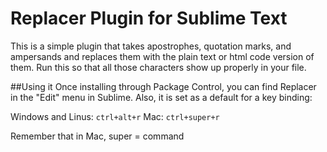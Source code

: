 # Replacer Plugin for Sublime Text
This is a simple plugin that takes apostrophes, quotation marks, and ampersands and replaces them with the plain text or html code version of them. Run this so that all those characters show up properly in your file.

##Using it
Once installing through Package Control, you can find Replacer in the "Edit" menu in Sublime. Also, it is set as a default for a key binding:

Windows and Linus: `ctrl+alt+r`
Mac: `ctrl+super+r`

Remember that in Mac, super = command
